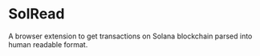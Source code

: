 # SolRead

A browser extension to get transactions on Solana blockchain parsed into human readable format.

